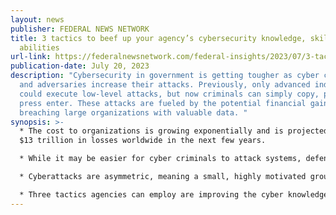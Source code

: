 ```yaml
---
layout: news
publisher: FEDERAL NEWS NETWORK
title: 3 tactics to beef up your agency’s cybersecurity knowledge, skills and
  abilities
url-link: https://federalnewsnetwork.com/federal-insights/2023/07/3-tactics-to-beef-up-your-agencys-cybersecurity-knowledge-skills-and-abilities/
publication-date: July 20, 2023
description: "Cybersecurity in government is getting tougher as cyber criminals
  and adversaries increase their attacks. Previously, only advanced individuals
  could execute low-level attacks, but now criminals can simply copy, paste, and
  press enter. These attacks are fueled by the potential financial gain from
  breaching large organizations with valuable data. "
synopsis: >-
  * The cost to organizations is growing exponentially and is projected to reach
  $13 trillion in losses worldwide in the next few years.

  * While it may be easier for cyber criminals to attack systems, defending against them and removing them from federal systems requires a sophisticated effort.

  * Cyberattacks are asymmetric, meaning a small, highly motivated group can have the same impact as a well-resourced group. The government needs to respond effectively.

  * Three tactics agencies can employ are improving the cyber knowledge, skills, and abilities (KSAs) of their security and technology teams, as well as their employees.
---
```

